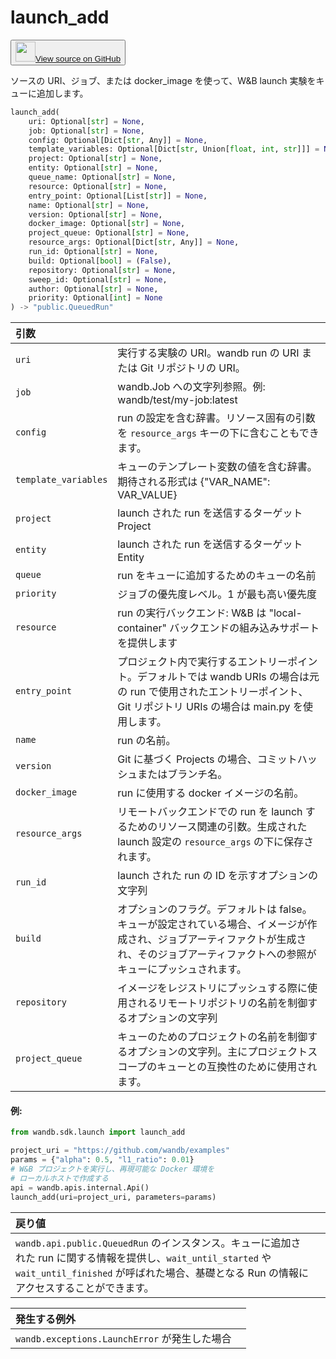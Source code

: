 # launch_add

<p><button style={{display: 'flex', alignItems: 'center', backgroundColor: 'white', border: '1px solid #ddd', padding: '10px', borderRadius: '6px', cursor: 'pointer', boxShadow: '0 2px 3px rgba(0,0,0,0.1)', transition: 'all 0.3s'}}><a href='https://www.github.com/wandb/wandb/tree/v0.17.3/wandb/sdk/launch/_launch_add.py#L34-L131' style={{fontSize: '1.2em', display: 'flex', alignItems: 'center'}}><img src='https://github.githubassets.com/images/modules/logos_page/GitHub-Mark.png' height='32px' width='32px' style={{marginRight: '10px'}}/>View source on GitHub</a></button></p>

ソースの URI、ジョブ、または docker_image を使って、W&B launch 実験をキューに追加します。

```python
launch_add(
    uri: Optional[str] = None,
    job: Optional[str] = None,
    config: Optional[Dict[str, Any]] = None,
    template_variables: Optional[Dict[str, Union[float, int, str]]] = None,
    project: Optional[str] = None,
    entity: Optional[str] = None,
    queue_name: Optional[str] = None,
    resource: Optional[str] = None,
    entry_point: Optional[List[str]] = None,
    name: Optional[str] = None,
    version: Optional[str] = None,
    docker_image: Optional[str] = None,
    project_queue: Optional[str] = None,
    resource_args: Optional[Dict[str, Any]] = None,
    run_id: Optional[str] = None,
    build: Optional[bool] = (False),
    repository: Optional[str] = None,
    sweep_id: Optional[str] = None,
    author: Optional[str] = None,
    priority: Optional[int] = None
) -> "public.QueuedRun"
```

| 引数 |  |
| :--- | :--- |
|  `uri` |  実行する実験の URI。wandb run の URI または Git リポジトリの URI。 |
|  `job` |  wandb.Job への文字列参照。例: wandb/test/my-job:latest |
|  `config` |  run の設定を含む辞書。リソース固有の引数を `resource_args` キーの下に含むこともできます。 |
|  `template_variables` |  キューのテンプレート変数の値を含む辞書。期待される形式は {"VAR_NAME": VAR_VALUE} |
|  `project` |  launch された run を送信するターゲット Project |
|  `entity` |  launch された run を送信するターゲット Entity |
|  `queue` |  run をキューに追加するためのキューの名前 |
|  `priority` |  ジョブの優先度レベル。1 が最も高い優先度 |
|  `resource` |  run の実行バックエンド: W&B は "local-container" バックエンドの組み込みサポートを提供します |
|  `entry_point` |  プロジェクト内で実行するエントリーポイント。デフォルトでは wandb URIs の場合は元の run で使用されたエントリーポイント、Git リポジトリ URIs の場合は main.py を使用します。 |
|  `name` |  run の名前。 |
|  `version` |  Git に基づく Projects の場合、コミットハッシュまたはブランチ名。 |
|  `docker_image` |  run に使用する docker イメージの名前。 |
|  `resource_args` |  リモートバックエンドでの run を launch するためのリソース関連の引数。生成された launch 設定の `resource_args` の下に保存されます。 |
|  `run_id` |  launch された run の ID を示すオプションの文字列 |
|  `build` |  オプションのフラグ。デフォルトは false。キューが設定されている場合、イメージが作成され、ジョブアーティファクトが生成され、そのジョブアーティファクトへの参照がキューにプッシュされます。 |
|  `repository` |  イメージをレジストリにプッシュする際に使用されるリモートリポジトリの名前を制御するオプションの文字列 |
|  `project_queue` |  キューのためのプロジェクトの名前を制御するオプションの文字列。主にプロジェクトスコープのキューとの互換性のために使用されます。 |

#### 例:

```python
from wandb.sdk.launch import launch_add

project_uri = "https://github.com/wandb/examples"
params = {"alpha": 0.5, "l1_ratio": 0.01}
# W&B プロジェクトを実行し、再現可能な Docker 環境を
# ローカルホストで作成する
api = wandb.apis.internal.Api()
launch_add(uri=project_uri, parameters=params)
```

| 戻り値 |  |
| :--- | :--- |
|  `wandb.api.public.QueuedRun` のインスタンス。キューに追加された run に関する情報を提供し、`wait_until_started` や `wait_until_finished` が呼ばれた場合、基礎となる Run の情報にアクセスすることができます。 |

| 発生する例外 |  |
| :--- | :--- |
|  `wandb.exceptions.LaunchError` が発生した場合 |
